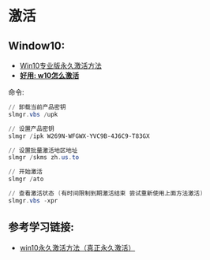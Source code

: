 # 激活

## Window10:

* [Win10专业版永久激活方法](https://jingyan.baidu.com/article/73c3ce2812e0ede50343d9f8.html)
* [**好用: w10怎么激活**](https://zhidao.baidu.com/question/371166074023061124.html)

命令:
```powershell
// 卸载当前产品密钥
slmgr.vbs /upk

// 设置产品密钥
slmgr /ipk W269N-WFGWX-YVC9B-4J6C9-T83GX

// 设置批量激活地区地址
slmgr /skms zh.us.to

// 开始激活
slmgr /ato

// 查看激活状态 (有时间限制到期激活结束 尝试重新使用上面方法激活)
slmgr.vbs -xpr
```

## 参考学习链接:
* [win10永久激活方法（真正永久激活）](https://jingyan.baidu.com/article/9113f81b4d49232b3314c75e.html)
